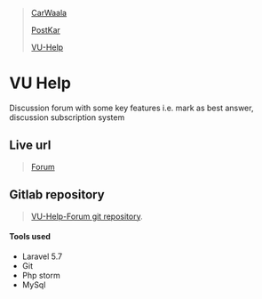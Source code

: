 > [CarWaala](https://itshassan.me)
>
> [PostKar](./post-kar.md)
>
> [VU-Help](./vu-help.md)

# VU Help

Discussion forum with some key features i.e. mark as best answer, discussion subscription system
## Live url

> [Forum](http://vu-help.herokuapp.com/forum) 
>

## Gitlab repository

> [VU-Help-Forum git repository](https://gitlab.com/Hassan.dev/forum).
>

#### Tools used

*   Laravel 5.7
*   Git
*   Php storm
*   MySql
>
